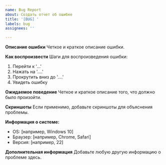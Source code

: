 ```yaml
---
name: Bug Report
about: Создать отчет об ошибке
title: '[BUG] '
labels: bug
assignees: ''

---
```


**Описание ошибки**
Четкое и краткое описание ошибки.

**Как воспроизвести**
Шаги для воспроизведения ошибки:
1. Перейти к '...'
2. Нажать на '....'
3. Прокрутить вниз до '....'
4. Увидеть ошибку

**Ожидаемое поведение**
Четкое и краткое описание того, что должно было произойти.

**Скриншоты**
Если применимо, добавьте скриншоты для объяснения проблемы.

**Информация о системе:**
 - OS: [например, Windows 10]
 - Браузер: [например, Chrome, Safari]
 - Версия: [например, 22]

**Дополнительная информация**
Добавьте любую другую информацию о проблеме здесь.
